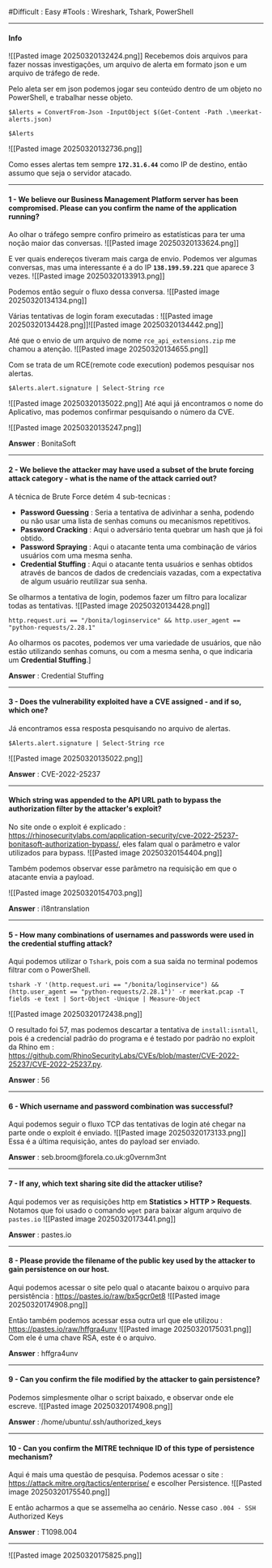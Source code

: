 #Difficult : Easy
#Tools : Wireshark, Tshark, PowerShell
***
#### Info
![[Pasted image 20250320132424.png]]
Recebemos dois arquivos para fazer nossas investigações, um arquivo de alerta em formato json e um arquivo de tráfego de rede.

Pelo aleta ser em json podemos jogar seu conteúdo dentro de um objeto no PowerShell, e trabalhar nesse objeto.
```
$Alerts = ConvertFrom-Json -InputObject $(Get-Content -Path .\meerkat-alerts.json)

$Alerts
```
![[Pasted image 20250320132736.png]]

Como esses alertas tem sempre **``172.31.6.44``** como IP de destino, então assumo que seja o servidor atacado.
***
#### 1 - We believe our Business Management Platform server has been compromised. Please can you confirm the name of the application running?

Ao olhar o tráfego sempre confiro primeiro as estatísticas para ter uma noção maior das conversas.
![[Pasted image 20250320133624.png]]

 E ver quais endereços tiveram mais carga de envio. Podemos ver algumas conversas, mas uma interessante é a do IP **`138.199.59.221`** que aparece 3 vezes.
![[Pasted image 20250320133913.png]]

Podemos então seguir o fluxo dessa conversa.
![[Pasted image 20250320134134.png]]

Várias tentativas de login foram executadas : 
![[Pasted image 20250320134428.png]]![[Pasted image 20250320134442.png]]

Até que o envio de um arquivo de nome ``rce_api_extensions.zip`` me chamou a atenção.
![[Pasted image 20250320134655.png]]

Com se trata de um RCE(remote code execution) podemos pesquisar nos alertas.
```
$Alerts.alert.signature | Select-String rce
```
![[Pasted image 20250320135022.png]]
 Até aqui já encontramos o nome do Aplicativo, mas podemos confirmar pesquisando o número da CVE.

![[Pasted image 20250320135247.png]]

**Answer** : BonitaSoft
***
#### 2 - We believe the attacker may have used a subset of the brute forcing attack category - what is the name of the attack carried out?

A técnica de Brute Force detém 4 sub-tecnicas : 
- **Password Guessing** : Seria a tentativa de adivinhar a senha, podendo ou não usar uma lista de senhas comuns ou mecanismos repetitivos.
- **Password Cracking** : Aqui o adversário tenta quebrar um hash que já foi obtido.
- **Password Spraying** : Aqui o atacante tenta uma combinação de vários usuários com uma mesma senha.
- **Credential Stuffing** : Aqui o atacante tenta usuários e senhas obtidos através de bancos de dados de credenciais vazadas, com a expectativa de algum usuário reutilizar sua senha.

Se olharmos a tentativa de login, podemos fazer um filtro para localizar todas as tentativas.
![[Pasted image 20250320134428.png]]

```
http.request.uri == "/bonita/loginservice" && http.user_agent == "python-requests/2.28.1"
```
Ao olharmos os pacotes, podemos ver uma variedade de usuários, que não estão utilizando senhas comuns, ou com a mesma senha, o que indicaria um **Credential Stuffing**.]

**Answer** : Credential Stuffing
***
#### 3 - Does the vulnerability exploited have a CVE assigned - and if so, which one?

Já encontramos essa resposta pesquisando no arquivo de alertas.
```
$Alerts.alert.signature | Select-String rce
```
![[Pasted image 20250320135022.png]]

**Answer** : CVE-2022-25237
***
#### Which string was appended to the API URL path to bypass the authorization filter by the attacker's exploit?

No site onde o exploit é explicado : https://rhinosecuritylabs.com/application-security/cve-2022-25237-bonitasoft-authorization-bypass/, eles falam qual o parâmetro e valor utilizados para bypass.
![[Pasted image 20250320154404.png]]

Também podemos observar esse parâmetro na requisição em que o atacante envia a payload.

![[Pasted image 20250320154703.png]]

**Answer** : i18ntranslation
***
#### 5 - How many combinations of usernames and passwords were used in the credential stuffing attack?

Aqui podemos utilizar o ``Tshark``, pois com a sua saída no terminal podemos filtrar com o PowerShell.
```
tshark -Y '(http.request.uri == "/bonita/loginservice") && (http.user_agent == "python-requests/2.28.1")' -r meerkat.pcap -T fields -e text | Sort-Object -Unique | Measure-Object
```
![[Pasted image 20250320172438.png]]

O resultado foi 57, mas podemos descartar a tentativa de ``install:isntall``, pois é a credencial padrão do programa e é testado por padrão no exploit da Rhino em  : https://github.com/RhinoSecurityLabs/CVEs/blob/master/CVE-2022-25237/CVE-2022-25237.py.

**Answer** : 56
***
#### 6 - Which username and password combination was successful?

Aqui podemos seguir o fluxo TCP das tentativas de login até chegar na parte onde o exploit é enviado.
![[Pasted image 20250320173133.png]]
Essa é a última requisição, antes do payload ser enviado.

**Answer** : seb.broom\@forela.co.uk:g0vernm3nt
***
#### 7 - If any, which text sharing site did the attacker utilise?

Aqui podemos ver as requisições http em **Statistics > HTTP > Requests**. Notamos que foi usado o comando ``wget`` para baixar algum arquivo de ``pastes.io``
![[Pasted image 20250320173441.png]]

**Answer** : pastes.io
***
#### 8 - Please provide the filename of the public key used by the attacker to gain persistence on our host.

Aqui podemos acessar o site pelo qual o atacante baixou o arquivo para persistência : https://pastes.io/raw/bx5gcr0et8
![[Pasted image 20250320174908.png]]

Então também podemos acessar essa outra url que ele utilizou : https://pastes.io/raw/hffgra4unv
![[Pasted image 20250320175031.png]]
Com ele é uma chave RSA, este é o arquivo.

**Answer** : hffgra4unv
***
#### 9 - Can you confirm the file modified by the attacker to gain persistence?

Podemos simplesmente olhar o script baixado, e observar onde ele escreve.
![[Pasted image 20250320174908.png]]

**Answer** : /home/ubuntu/.ssh/authorized_keys
***
#### 10 - Can you confirm the MITRE technique ID of this type of persistence mechanism?

Aqui é mais uma questão de pesquisa. Podemos acessar o site : https://attack.mitre.org/tactics/enterprise/ e escolher Persistence.
![[Pasted image 20250320175540.png]]

E então acharmos a que se assemelha ao cenário. Nesse caso ``.004 - SSH`` Authorized Keys

**Answer** : T1098.004
***

![[Pasted image 20250320175825.png]]